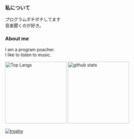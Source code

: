 ### 私について
プログラムポチポチしてます  
音楽聞くのが好き。

### About me
I am a program poacher.  
I like to listen to music.

<p align="left"> 
  <img alt="Top Langs" height="200px" src="https://github-readme-stats.vercel.app/api?username=akikukeo&show_icons=true&theme=tokyonight" />
  <img alt="github stats" height="200px" src="https://github-readme-stats.vercel.app/api/top-langs/?username=akikukeo&layout=compact&theme=tokyonight" />
</p>

[![trophy](https://github-profile-trophy.vercel.app/?username=akikukeo&theme=tokyonight)](https://github.com/ryo-ma/github-profile-trophy)

<!---
akikukeo/akikukeo is a ✨ special ✨ repository because its `README.md` (this file) appears on your GitHub profile.
You can click the Preview link to take a look at your changes.
--->
